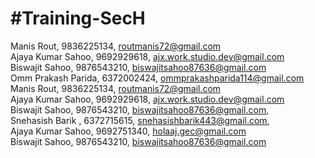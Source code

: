 #Training-SecH
=============

Manis Rout, 9836225134, routmanis72@gmail.com</br>
Ajaya Kumar Sahoo, 9692929618, ajx.work.studio.dev@gmail.com</br>
Biswajit Sahoo, 9876543210, biswajitsahoo87636@gmail.com</br>
Omm Prakash Parida, 6372002424, ommprakashparida114@gmail.com</br>
Manis Rout, 9836225134, routmanis72@gmail.com</br>
Ajaya Kumar Sahoo, 9692929618, ajx.work.studio.dev@gmail.com</br>
Biswajit Sahoo, 9876543210, biswajitsahoo87636@gmail.com,</br>
Snehasish Barik , 6372715615, snehasishbarik443@gmail.com,</br>
Ajaya Kumar Sahoo, 9692751340, holaaj.gec@gmail.com</br>
Biswajit Sahoo, 9876543210, biswajitsahoo87636@gmail.com</br>

